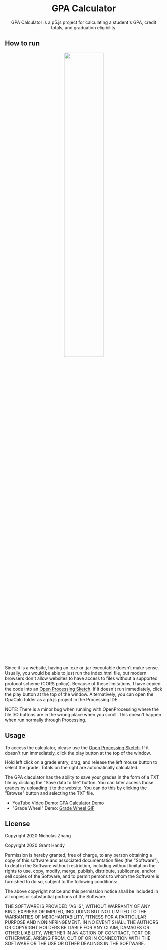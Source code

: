 <h1 align="center">GPA Calculator</h1>

<p align="center">GPA Calculator is a p5.js project for calculating a student's GPA, credit totals, and graduation eligibility.</p> 

## How to run

<p align="center"><img width="50%" src="https://grantshandy.xyz/gif/gpa-calc.gif"></p>

Since it is a website, having an .exe or .jar executable doesn't make sense. Usually, you would be able to just run the index.html file, but modern browsers don't allow websites to have access to files without a supported protocol scheme (CORS policy). Because of these limitations, I have copied the code into an [Open Processing Sketch](https://www.openprocessing.org/sketch/864460). If it doesn't run immediately, click the play button at the top of the window. 
Alternatively, you can open the GpaCalc folder as a p5.js project in the Processing IDE.

NOTE: There is a minor bug when running with OpenProcessing where the file I/O buttons are in the wrong place when you scroll. 
This doesn't happen when run normally through Processing. 

## Usage

To access the calculator, please use the [Open Processing Sketch](https://www.openprocessing.org/sketch/864460). If it doesn't run immediately, click the play button at the top of the window. 

Hold left click on a grade entry, drag, and release the left mouse button to select the grade. Totals on the right are automatically calculated. 

The GPA claculator has the ability to save your grades in the form of a TXT file by clicking the "Save data to file" button. You can later access those grades by uploading it to the website. You can do this by clicking the "Browse" button and selecting the TXT file.

- YouTube Video Demo: [GPA Calculator Demo](https://youtu.be/ReXjAboYYMo)
- "Grade Wheel" Demo: [Grade Wheel GIF](https://grantshandy.xyz/gif/gpa-calc.gif)

## License
Copyright 2020 Nicholas Zhang

Copyright 2020 Grant Handy

Permission is hereby granted, free of charge, to any person obtaining a copy of this software and associated documentation files (the "Software"), to deal in the Software without restriction, including without limitation the rights to use, copy, modify, merge, publish, distribute, sublicense, and/or sell copies of the Software, and to permit persons to whom the Software is furnished to do so, subject to the following conditions:

The above copyright notice and this permission notice shall be included in all copies or substantial portions of the Software.

THE SOFTWARE IS PROVIDED "AS IS", WITHOUT WARRANTY OF ANY KIND, EXPRESS OR IMPLIED, INCLUDING BUT NOT LIMITED TO THE WARRANTIES OF MERCHANTABILITY, FITNESS FOR A PARTICULAR PURPOSE AND NONINFRINGEMENT. IN NO EVENT SHALL THE AUTHORS OR COPYRIGHT HOLDERS BE LIABLE FOR ANY CLAIM, DAMAGES OR OTHER LIABILITY, WHETHER IN AN ACTION OF CONTRACT, TORT OR OTHERWISE, ARISING FROM, OUT OF OR IN CONNECTION WITH THE SOFTWARE OR THE USE OR OTHER DEALINGS IN THE SOFTWARE.
